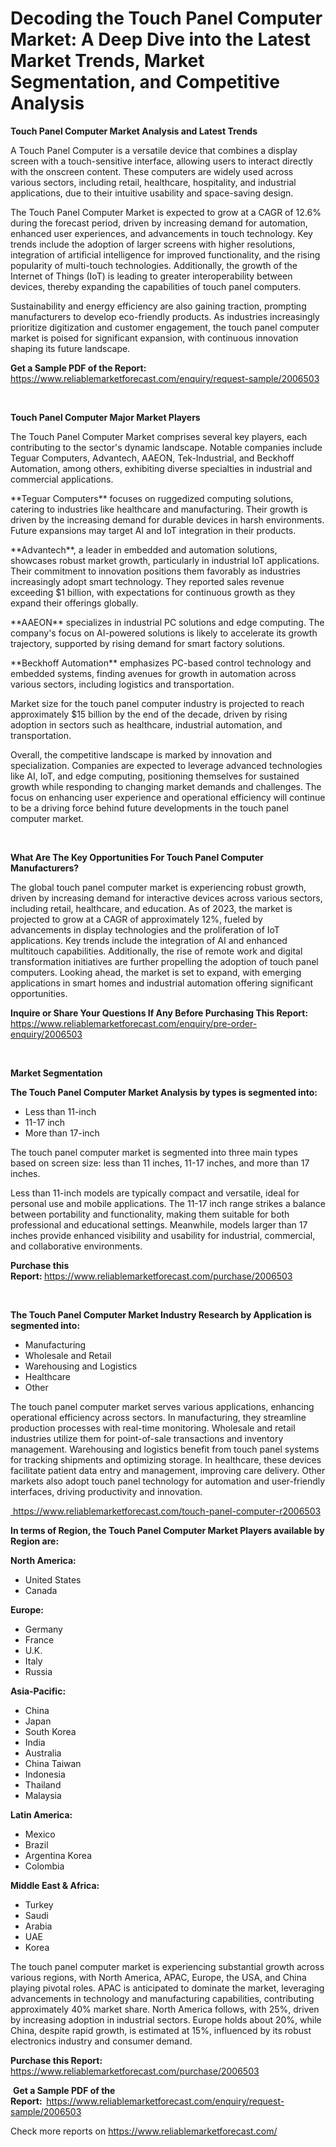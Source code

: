 <p><h1>Decoding the Touch Panel Computer Market: A Deep Dive into the Latest Market Trends, Market Segmentation, and Competitive Analysis</h1></p><p><strong>Touch Panel Computer Market Analysis and Latest Trends</strong></p>
<p><p>A Touch Panel Computer is a versatile device that combines a display screen with a touch-sensitive interface, allowing users to interact directly with the onscreen content. These computers are widely used across various sectors, including retail, healthcare, hospitality, and industrial applications, due to their intuitive usability and space-saving design. </p><p>The Touch Panel Computer Market is expected to grow at a CAGR of 12.6% during the forecast period, driven by increasing demand for automation, enhanced user experiences, and advancements in touch technology. Key trends include the adoption of larger screens with higher resolutions, integration of artificial intelligence for improved functionality, and the rising popularity of multi-touch technologies. Additionally, the growth of the Internet of Things (IoT) is leading to greater interoperability between devices, thereby expanding the capabilities of touch panel computers. </p><p>Sustainability and energy efficiency are also gaining traction, prompting manufacturers to develop eco-friendly products. As industries increasingly prioritize digitization and customer engagement, the touch panel computer market is poised for significant expansion, with continuous innovation shaping its future landscape.</p></p>
<p><strong>Get a Sample PDF of the Report:&nbsp;</strong> <a href="https://www.reliablemarketforecast.com/enquiry/request-sample/2006503?utm_campaign=2732&utm_medium=2&utm_source=Github&utm_content=ia&utm_term=28022025&utm_id=touch-panel-computer">https://www.reliablemarketforecast.com/enquiry/request-sample/2006503</a></p>
<p>&nbsp;</p>
<p><strong>Touch Panel Computer Major Market Players</strong></p>
<p><p>The Touch Panel Computer Market comprises several key players, each contributing to the sector's dynamic landscape. Notable companies include Teguar Computers, Advantech, AAEON, Tek-Industrial, and Beckhoff Automation, among others, exhibiting diverse specialties in industrial and commercial applications.</p><p>**Teguar Computers** focuses on ruggedized computing solutions, catering to industries like healthcare and manufacturing. Their growth is driven by the increasing demand for durable devices in harsh environments. Future expansions may target AI and IoT integration in their products.</p><p>**Advantech**, a leader in embedded and automation solutions, showcases robust market growth, particularly in industrial IoT applications. Their commitment to innovation positions them favorably as industries increasingly adopt smart technology. They reported sales revenue exceeding $1 billion, with expectations for continuous growth as they expand their offerings globally.</p><p>**AAEON** specializes in industrial PC solutions and edge computing. The company's focus on AI-powered solutions is likely to accelerate its growth trajectory, supported by rising demand for smart factory solutions.</p><p>**Beckhoff Automation** emphasizes PC-based control technology and embedded systems, finding avenues for growth in automation across various sectors, including logistics and transportation.</p><p>Market size for the touch panel computer industry is projected to reach approximately $15 billion by the end of the decade, driven by rising adoption in sectors such as healthcare, industrial automation, and transportation.</p><p>Overall, the competitive landscape is marked by innovation and specialization. Companies are expected to leverage advanced technologies like AI, IoT, and edge computing, positioning themselves for sustained growth while responding to changing market demands and challenges. The focus on enhancing user experience and operational efficiency will continue to be a driving force behind future developments in the touch panel computer market.</p></p>
<p>&nbsp;</p>
<p><strong>What Are The Key Opportunities For Touch Panel Computer Manufacturers?</strong></p>
<p><p>The global touch panel computer market is experiencing robust growth, driven by increasing demand for interactive devices across various sectors, including retail, healthcare, and education. As of 2023, the market is projected to grow at a CAGR of approximately 12%, fueled by advancements in display technologies and the proliferation of IoT applications. Key trends include the integration of AI and enhanced multitouch capabilities. Additionally, the rise of remote work and digital transformation initiatives are further propelling the adoption of touch panel computers. Looking ahead, the market is set to expand, with emerging applications in smart homes and industrial automation offering significant opportunities.</p></p>
<p><strong>Inquire or Share Your Questions If Any Before Purchasing This Report:</strong> <a href="https://www.reliablemarketforecast.com/enquiry/pre-order-enquiry/2006503?utm_campaign=2732&utm_medium=2&utm_source=Github&utm_content=ia&utm_term=28022025&utm_id=touch-panel-computer">https://www.reliablemarketforecast.com/enquiry/pre-order-enquiry/2006503</a></p>
<p>&nbsp;</p>
<p><strong>Market Segmentation</strong></p>
<p><strong>The Touch Panel Computer Market Analysis by types is segmented into:</strong></p>
<p><ul><li>Less than 11-inch</li><li>11-17 inch</li><li>More than 17-inch</li></ul></p>
<p><p>The touch panel computer market is segmented into three main types based on screen size: less than 11 inches, 11-17 inches, and more than 17 inches. </p><p>Less than 11-inch models are typically compact and versatile, ideal for personal use and mobile applications. The 11-17 inch range strikes a balance between portability and functionality, making them suitable for both professional and educational settings. Meanwhile, models larger than 17 inches provide enhanced visibility and usability for industrial, commercial, and collaborative environments.</p></p>
<p><strong>Purchase this Report:&nbsp;</strong><a href="https://www.reliablemarketforecast.com/purchase/2006503?utm_campaign=2732&utm_medium=2&utm_source=Github&utm_content=ia&utm_term=28022025&utm_id=touch-panel-computer">https://www.reliablemarketforecast.com/purchase/2006503</a></p>
<p>&nbsp;</p>
<p><strong>The Touch Panel Computer Market Industry Research by Application is segmented into:</strong></p>
<p><ul><li>Manufacturing</li><li>Wholesale and Retail</li><li>Warehousing and Logistics</li><li>Healthcare</li><li>Other</li></ul></p>
<p><p>The touch panel computer market serves various applications, enhancing operational efficiency across sectors. In manufacturing, they streamline production processes with real-time monitoring. Wholesale and retail industries utilize them for point-of-sale transactions and inventory management. Warehousing and logistics benefit from touch panel systems for tracking shipments and optimizing storage. In healthcare, these devices facilitate patient data entry and management, improving care delivery. Other markets also adopt touch panel technology for automation and user-friendly interfaces, driving productivity and innovation.</p></p>
<p><a href="https://www.reliablemarketforecast.com/touch-panel-computer-r2006503?utm_campaign=2732&utm_medium=2&utm_source=Github&utm_content=ia&utm_term=28022025&utm_id=touch-panel-computer">&nbsp;https://www.reliablemarketforecast.com/touch-panel-computer-r2006503</a></p>
<p><strong>In terms of Region, the Touch Panel Computer Market Players available by Region are:</strong></p>
<p>
    <p> <strong> North America: </strong>
        <ul>
            <li>United States</li>
            <li>Canada</li>
        </ul>
        </p> 
    <p> <strong> Europe: </strong>
        <ul>
            <li>Germany</li>
            <li>France</li>
            <li>U.K.</li>
            <li>Italy</li>
            <li>Russia</li>
        </ul>
        </p> 
    <p> <strong> Asia-Pacific: </strong>
        <ul>
            <li>China</li>
            <li>Japan</li>
            <li>South Korea</li>
            <li>India</li>
            <li>Australia</li>
            <li>China Taiwan</li>
            <li>Indonesia</li>
            <li>Thailand</li>
            <li>Malaysia</li>
        </ul>
        </p> 
    <p> <strong> Latin America: </strong>
        <ul>
            <li>Mexico</li>
            <li>Brazil</li>
            <li>Argentina Korea</li>
            <li>Colombia</li>
        </ul>
        </p> 
    <p> <strong> Middle East & Africa: </strong>
        <ul>
            <li>Turkey</li>
            <li>Saudi</li>
            <li>Arabia</li>
            <li>UAE</li>
            <li>Korea</li>
        </ul>
    </p>
    </p>
<p><p>The touch panel computer market is experiencing substantial growth across various regions, with North America, APAC, Europe, the USA, and China playing pivotal roles. APAC is anticipated to dominate the market, leveraging advancements in technology and manufacturing capabilities, contributing approximately 40% market share. North America follows, with 25%, driven by increasing adoption in industrial sectors. Europe holds about 20%, while China, despite rapid growth, is estimated at 15%, influenced by its robust electronics industry and consumer demand.</p></p>
<p><strong>Purchase this Report: </strong><a href="https://www.reliablemarketforecast.com/purchase/2006503?utm_campaign=2732&utm_medium=2&utm_source=Github&utm_content=ia&utm_term=28022025&utm_id=touch-panel-computer">https://www.reliablemarketforecast.com/purchase/2006503</a></p>
<p>&nbsp;<strong>Get a Sample PDF of the Report:&nbsp;&nbsp;</strong><a href="https://www.reliablemarketforecast.com/enquiry/request-sample/2006503?utm_campaign=2732&utm_medium=2&utm_source=Github&utm_content=ia&utm_term=28022025&utm_id=touch-panel-computer">https://www.reliablemarketforecast.com/enquiry/request-sample/2006503</a></p>
<p><strong></strong></p>
<p>Check more reports on <a href="https://www.reliablemarketforecast.com/?utm_campaign=2732&utm_medium=2&utm_source=Github&utm_content=ia&utm_term=28022025&utm_id=touch-panel-computer">https://www.reliablemarketforecast.com/</a></p>